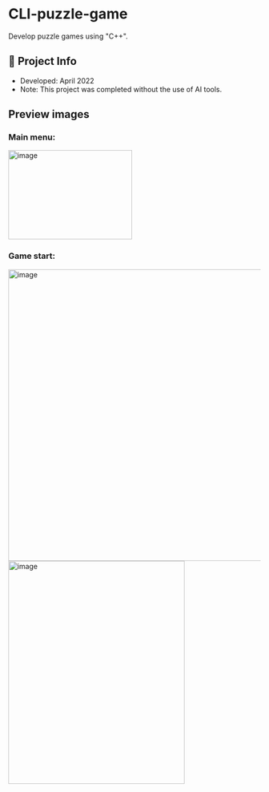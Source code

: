 # CLI-puzzle-game
Develop puzzle games using "C++". 

## 📅 Project Info  
- Developed: April 2022  
- Note: This project was completed without the use of AI tools.
  
<h2>Preview images</h2>
<h3>Main menu:</h3>
<img width="247" height="178" alt="image" src="https://github.com/user-attachments/assets/4fb1bff6-db14-458e-bba4-f1e9bbfa3cce" />
<h3>Game start:</h3>
<img width="657" height="582" alt="image" src="https://github.com/user-attachments/assets/321e280e-7069-4361-89a1-1d5a4ad4bd44" />
<img width="352" height="445" alt="image" src="https://github.com/user-attachments/assets/aa450180-766f-485b-a880-e67b9ccd9d9e" />
